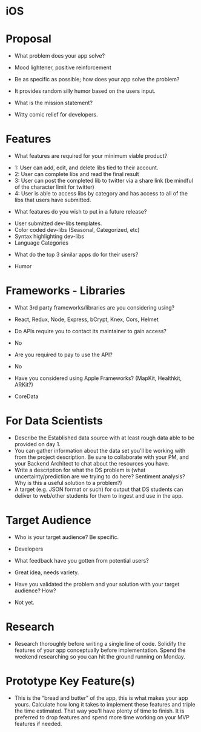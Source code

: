 # iOS
# Proposal
* What problem does your app solve?
- Mood lightener, positive reinforcement
* Be as specific as possible; how does your app solve the problem?
- It provides random silly humor based on the users input.
* What is the mission statement?
- Witty comic relief for developers.
# Features
* What features are required for your minimum viable product?
- 1: User can add, edit, and delete libs tied to their account.
- 2: User can complete libs and read the final result
- 3: User can post the completed lib to twitter via a share link (be mindful of the character limit for twitter)
- 4: User is able to access libs by category and has access to all of the libs that users have submitted.
* What features do you wish to put in a future release?
- User submitted dev-libs templates.
- Color coded dev-libs (Seasonal, Categorized, etc)
- Syntax highlighting dev-libs
- Language Categories
* What do the top 3 similar apps do for their users?
- Humor
# Frameworks - Libraries
* What 3rd party frameworks/libraries are you considering using?
- React, Redux, Node, Express, bCrypt, Knex, Cors, Helmet
* Do APIs require you to contact its maintainer to gain access?
- No
* Are you required to pay to use the API?
- No
* Have you considered using Apple Frameworks? (MapKit, Healthkit, ARKit?)
- CoreData
# For Data Scientists
* Describe the Established data source with at least rough data able to be provided on day 1.
* You can gather information about the data set you’ll be working with from the project description. Be sure to collaborate with your PM, and your Backend Architect to chat about the resources you have.
* Write a description for what the DS problem is (what uncertainty/prediction are we trying to do here? Sentiment analysis? Why is this a useful solution to a problem?)
* A target (e.g. JSON format or such) for output that DS students can deliver to web/other students for them to ingest and use in the app.
# Target Audience
* Who is your target audience? Be specific.
- Developers
* What feedback have you gotten from potential users?
- Great idea, needs variety.
* Have you validated the problem and your solution with your target audience? How?
- Not yet.
# Research
* Research thoroughly before writing a single line of code. Solidify the features of your app conceptually before implementation. Spend the weekend researching so you can hit the ground running on Monday.
# Prototype Key Feature(s)
* This is the “bread and butter” of the app, this is what makes your app yours. Calculate how long it takes to implement these features and triple the time estimated. That way you’ll have plenty of time to finish. It is preferred to drop features and spend more time working on your MVP features if needed.

